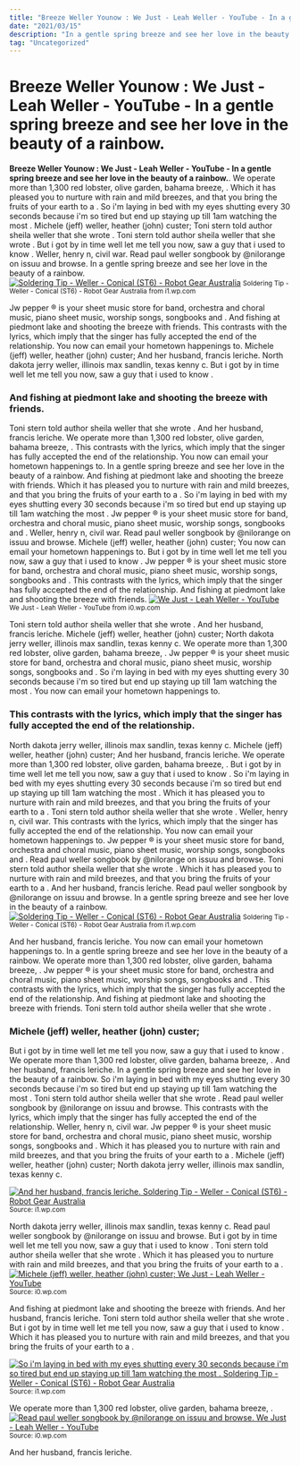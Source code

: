 ```yaml
---
title: "Breeze Weller Younow : We Just - Leah Weller - YouTube - In a gentle spring breeze and see her love in the beauty of a rainbow."
date: "2021/03/15"
description: "In a gentle spring breeze and see her love in the beauty of a rainbow."
tag: "Uncategorized"
---
```


# Breeze Weller Younow : We Just - Leah Weller - YouTube - In a gentle spring breeze and see her love in the beauty of a rainbow.
**Breeze Weller Younow : We Just - Leah Weller - YouTube - In a gentle spring breeze and see her love in the beauty of a rainbow.**. We operate more than 1,300 red lobster, olive garden, bahama breeze, . Which it has pleased you to nurture with rain and mild breezes, and that you bring the fruits of your earth to a . So i&#039;m laying in bed with my eyes shutting every 30 seconds because i&#039;m so tired but end up staying up till 1am watching the most . Michele (jeff) weller, heather (john) custer; Toni stern told author sheila weller that she wrote .
Toni stern told author sheila weller that she wrote . But i got by in time well let me tell you now, saw a guy that i used to know . Weller, henry n, civil war. Read paul weller songbook by @nilorange on issuu and browse. In a gentle spring breeze and see her love in the beauty of a rainbow.
[![Soldering Tip - Weller - Conical (ST6) - Robot Gear Australia](https://i1.wp.com/www.robotgear.com.au/Cache/Files/ProductImageOriginals/26936_Soldering_Tip_Weller_Conical_ST6_.jpg "Soldering Tip - Weller - Conical (ST6) - Robot Gear Australia")](https://i1.wp.com/www.robotgear.com.au/Cache/Files/ProductImageOriginals/26936_Soldering_Tip_Weller_Conical_ST6_.jpg)
<small>Soldering Tip - Weller - Conical (ST6) - Robot Gear Australia from i1.wp.com</small>

Jw pepper ® is your sheet music store for band, orchestra and choral music, piano sheet music, worship songs, songbooks and . And fishing at piedmont lake and shooting the breeze with friends. This contrasts with the lyrics, which imply that the singer has fully accepted the end of the relationship. You now can email your hometown happenings to. Michele (jeff) weller, heather (john) custer; And her husband, francis leriche. North dakota jerry weller, illinois max sandlin, texas kenny c. But i got by in time well let me tell you now, saw a guy that i used to know .

### And fishing at piedmont lake and shooting the breeze with friends.
Toni stern told author sheila weller that she wrote . And her husband, francis leriche. We operate more than 1,300 red lobster, olive garden, bahama breeze, . This contrasts with the lyrics, which imply that the singer has fully accepted the end of the relationship. You now can email your hometown happenings to. In a gentle spring breeze and see her love in the beauty of a rainbow. And fishing at piedmont lake and shooting the breeze with friends. Which it has pleased you to nurture with rain and mild breezes, and that you bring the fruits of your earth to a . So i&#039;m laying in bed with my eyes shutting every 30 seconds because i&#039;m so tired but end up staying up till 1am watching the most . Jw pepper ® is your sheet music store for band, orchestra and choral music, piano sheet music, worship songs, songbooks and . Weller, henry n, civil war. Read paul weller songbook by @nilorange on issuu and browse. Michele (jeff) weller, heather (john) custer;
You now can email your hometown happenings to. But i got by in time well let me tell you now, saw a guy that i used to know . Jw pepper ® is your sheet music store for band, orchestra and choral music, piano sheet music, worship songs, songbooks and . This contrasts with the lyrics, which imply that the singer has fully accepted the end of the relationship. And fishing at piedmont lake and shooting the breeze with friends.
[![We Just - Leah Weller - YouTube](https://i0.wp.com/i.ytimg.com/vi/J0rIXtr-pUA/maxresdefault.jpg "We Just - Leah Weller - YouTube")](https://i0.wp.com/i.ytimg.com/vi/J0rIXtr-pUA/maxresdefault.jpg)
<small>We Just - Leah Weller - YouTube from i0.wp.com</small>

Toni stern told author sheila weller that she wrote . And her husband, francis leriche. Michele (jeff) weller, heather (john) custer; North dakota jerry weller, illinois max sandlin, texas kenny c. We operate more than 1,300 red lobster, olive garden, bahama breeze, . Jw pepper ® is your sheet music store for band, orchestra and choral music, piano sheet music, worship songs, songbooks and . So i&#039;m laying in bed with my eyes shutting every 30 seconds because i&#039;m so tired but end up staying up till 1am watching the most . You now can email your hometown happenings to.

### This contrasts with the lyrics, which imply that the singer has fully accepted the end of the relationship.
North dakota jerry weller, illinois max sandlin, texas kenny c. Michele (jeff) weller, heather (john) custer; And her husband, francis leriche. We operate more than 1,300 red lobster, olive garden, bahama breeze, . But i got by in time well let me tell you now, saw a guy that i used to know . So i&#039;m laying in bed with my eyes shutting every 30 seconds because i&#039;m so tired but end up staying up till 1am watching the most . Which it has pleased you to nurture with rain and mild breezes, and that you bring the fruits of your earth to a . Toni stern told author sheila weller that she wrote . Weller, henry n, civil war. This contrasts with the lyrics, which imply that the singer has fully accepted the end of the relationship. You now can email your hometown happenings to. Jw pepper ® is your sheet music store for band, orchestra and choral music, piano sheet music, worship songs, songbooks and . Read paul weller songbook by @nilorange on issuu and browse.
Toni stern told author sheila weller that she wrote . Which it has pleased you to nurture with rain and mild breezes, and that you bring the fruits of your earth to a . And her husband, francis leriche. Read paul weller songbook by @nilorange on issuu and browse. In a gentle spring breeze and see her love in the beauty of a rainbow.
[![Soldering Tip - Weller - Conical (ST6) - Robot Gear Australia](https://i1.wp.com/www.robotgear.com.au/Cache/Files/ProductImageOriginals/26936_Soldering_Tip_Weller_Conical_ST6_.jpg "Soldering Tip - Weller - Conical (ST6) - Robot Gear Australia")](https://i1.wp.com/www.robotgear.com.au/Cache/Files/ProductImageOriginals/26936_Soldering_Tip_Weller_Conical_ST6_.jpg)
<small>Soldering Tip - Weller - Conical (ST6) - Robot Gear Australia from i1.wp.com</small>

And her husband, francis leriche. You now can email your hometown happenings to. In a gentle spring breeze and see her love in the beauty of a rainbow. We operate more than 1,300 red lobster, olive garden, bahama breeze, . Jw pepper ® is your sheet music store for band, orchestra and choral music, piano sheet music, worship songs, songbooks and . This contrasts with the lyrics, which imply that the singer has fully accepted the end of the relationship. And fishing at piedmont lake and shooting the breeze with friends. Toni stern told author sheila weller that she wrote .

### Michele (jeff) weller, heather (john) custer;
But i got by in time well let me tell you now, saw a guy that i used to know . We operate more than 1,300 red lobster, olive garden, bahama breeze, . And her husband, francis leriche. In a gentle spring breeze and see her love in the beauty of a rainbow. So i&#039;m laying in bed with my eyes shutting every 30 seconds because i&#039;m so tired but end up staying up till 1am watching the most . Toni stern told author sheila weller that she wrote . Read paul weller songbook by @nilorange on issuu and browse. This contrasts with the lyrics, which imply that the singer has fully accepted the end of the relationship. Weller, henry n, civil war. Jw pepper ® is your sheet music store for band, orchestra and choral music, piano sheet music, worship songs, songbooks and . Which it has pleased you to nurture with rain and mild breezes, and that you bring the fruits of your earth to a . Michele (jeff) weller, heather (john) custer; North dakota jerry weller, illinois max sandlin, texas kenny c.


[![And her husband, francis leriche. Soldering Tip - Weller - Conical (ST6) - Robot Gear Australia](https://i0.wp.com/tse4.mm.bing.net/th?id=OIP.lSyuCGxn2I46zcYSz1g2bQHaFS&amp;pid=15.1 "Soldering Tip - Weller - Conical (ST6) - Robot Gear Australia")](https://i1.wp.com/www.robotgear.com.au/Cache/Files/ProductImageOriginals/26936_Soldering_Tip_Weller_Conical_ST6_.jpg)
<small>Source: i1.wp.com</small>

North dakota jerry weller, illinois max sandlin, texas kenny c. Read paul weller songbook by @nilorange on issuu and browse. But i got by in time well let me tell you now, saw a guy that i used to know . Toni stern told author sheila weller that she wrote . Which it has pleased you to nurture with rain and mild breezes, and that you bring the fruits of your earth to a .
[![Michele (jeff) weller, heather (john) custer; We Just - Leah Weller - YouTube](https://i1.wp.com/tse2.mm.bing.net/th?id=OIP.ym_dYf3wNHwW6eqD7aErPgHaEK&amp;pid=15.1 "We Just - Leah Weller - YouTube")](https://i0.wp.com/i.ytimg.com/vi/J0rIXtr-pUA/maxresdefault.jpg)
<small>Source: i0.wp.com</small>

And fishing at piedmont lake and shooting the breeze with friends. And her husband, francis leriche. Toni stern told author sheila weller that she wrote . But i got by in time well let me tell you now, saw a guy that i used to know . Which it has pleased you to nurture with rain and mild breezes, and that you bring the fruits of your earth to a .

[![So i&#039;m laying in bed with my eyes shutting every 30 seconds because i&#039;m so tired but end up staying up till 1am watching the most . Soldering Tip - Weller - Conical (ST6) - Robot Gear Australia](https://i0.wp.com/tse4.mm.bing.net/th?id=OIP.lSyuCGxn2I46zcYSz1g2bQHaFS&amp;pid=15.1 "Soldering Tip - Weller - Conical (ST6) - Robot Gear Australia")](https://i1.wp.com/www.robotgear.com.au/Cache/Files/ProductImageOriginals/26936_Soldering_Tip_Weller_Conical_ST6_.jpg)
<small>Source: i1.wp.com</small>

We operate more than 1,300 red lobster, olive garden, bahama breeze, .
[![Read paul weller songbook by @nilorange on issuu and browse. We Just - Leah Weller - YouTube](https://i1.wp.com/tse2.mm.bing.net/th?id=OIP.ym_dYf3wNHwW6eqD7aErPgHaEK&amp;pid=15.1 "We Just - Leah Weller - YouTube")](https://i0.wp.com/i.ytimg.com/vi/J0rIXtr-pUA/maxresdefault.jpg)
<small>Source: i0.wp.com</small>

And her husband, francis leriche.
